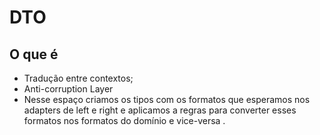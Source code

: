 # DTO

## O que é

- Tradução entre contextos;
- Anti-corruption Layer
- Nesse espaço criamos os tipos com os formatos que esperamos nos adapters de left e right e aplicamos a regras para converter esses formatos nos formatos do domínio e vice-versa .
